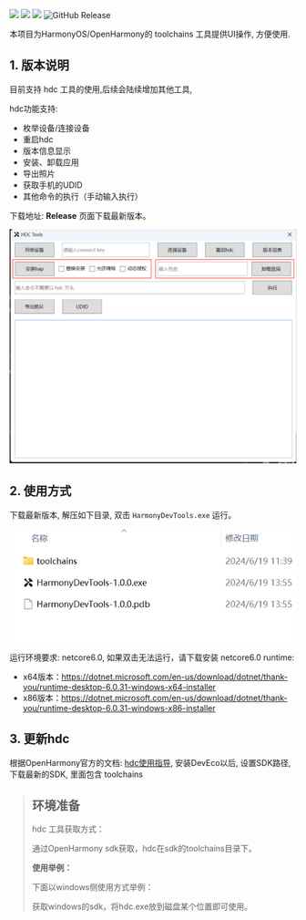 
![](https://img.shields.io/badge/状态-稳定-red.svg)
![](https://img.shields.io/badge/启动时间-2024/06/20-green.svg)
![](https://img.shields.io/badge/优先级-NORMAL-blue.svg)
![GitHub Release](https://img.shields.io/github/v/release/dev-wiki/HarmonyDevTools?color=yellow&label=版本)

本项目为HarmonyOS/OpenHarmony的 toolchains 工具提供UI操作, 方便使用.

## 1. 版本说明

目前支持 hdc 工具的使用,后续会陆续增加其他工具,

hdc功能支持:
- 枚举设备/连接设备
- 重启hdc
- 版本信息显示
- 安装、卸载应用
- 导出照片
- 获取手机的UDID
- 其他命令的执行（手动输入执行）

下载地址: **Release** 页面下载最新版本。

![主界面](image/主界面.png)

## 2. 使用方式

下载最新版本, 解压如下目录, 双击 `HarmonyDevTools.exe` 运行。

![解压](image/解压后文件.png)


运行环境要求: netcore6.0, 如果双击无法运行，请下载安装 netcore6.0 runtime: 
- x64版本：https://dotnet.microsoft.com/en-us/download/dotnet/thank-you/runtime-desktop-6.0.31-windows-x64-installer
- x86版本：https://dotnet.microsoft.com/en-us/download/dotnet/thank-you/runtime-desktop-6.0.31-windows-x86-installer

## 3. 更新hdc

根据OpenHarmony官方的文档: [hdc使用指导](https://docs.openharmony.cn/pages/v4.1/zh-cn/device-dev/subsystems/subsys-toolchain-hdc-guide.md),
安装DevEco以后, 设置SDK路径, 下载最新的SDK, 里面包含 toolchains

> ## 环境准备
> hdc 工具获取方式：
>
> 通过OpenHarmony sdk获取，hdc在sdk的toolchains目录下。
>
> **使用举例：**
>
> 下面以windows侧使用方式举例：
>
> 获取windows的sdk，将hdc.exe放到磁盘某个位置即可使用。

